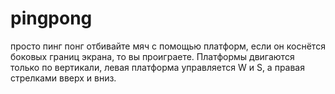 # pingpong
просто пинг понг
отбивайте мяч с помощью платформ, если он коснётся боковых границ экрана, то вы проиграете. Платформы двигаются только по вертикали, левая платформа управляется W и S, а правая стрелками вверх и вниз.
